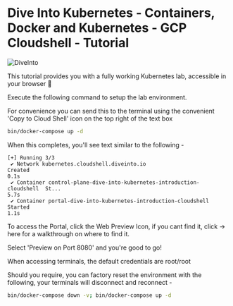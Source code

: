 # Dive Into Kubernetes - Containers, Docker and Kubernetes - GCP Cloudshell - Tutorial

![DiveInto](https://raw.githubusercontent.com/spurin/diveintokubernetes/cloudshell/DiveIntoKubernetes.jpeg)

This tutorial provides you with a fully working Kubernetes lab, accessible in your browser 🚀

Execute the following command to setup the lab environment.

For convenience you can send this to the terminal using the convenient 'Copy to Cloud Shell' icon on the top right of the text box

```bash
bin/docker-compose up -d
```

When this completes, you'll see text similar to the following -

```terminal
[+] Running 3/3
 ✔ Network kubernetes.cloudshell.diveinto.io                             Created                                                                      0.1s 
 ✔ Container control-plane-dive-into-kubernetes-introduction-cloudshell  St...                                                                        5.7s 
 ✔ Container portal-dive-into-kubernetes-introduction-cloudshell         Started                                                                      1.1s 
```

To access the Portal, click the Web Preview Icon, if you cant find it, click -> <walkthrough-web-preview-icon>here</walkthrough-web-preview-icon> for a walkthrough on where to find it.  

Select 'Preview on Port 8080' and you're good to go!  

When accessing terminals, the default credentials are root/root

Should you require, you can factory reset the environment with the following, your terminals will disconnect and reconnect -

```bash
bin/docker-compose down -v; bin/docker-compose up -d
```
